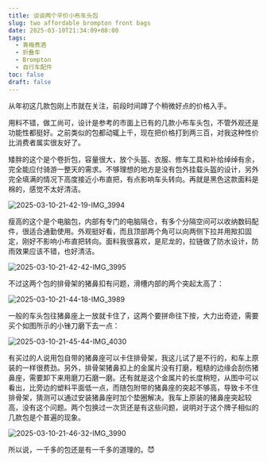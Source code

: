 ```yaml
---
title: 谈谈两个平价小布车头包
slug: two affordable brompton front bags
date: 2025-03-10T21:34:09+08:00
tags:
  - 青梅煮酒
  - 折叠车
  - Brompton
  - 自行车配件
toc: false
draft: false
---
```

从年初这几款包刚上市就在关注，前段时间蹲了个稍微好点的价格入手。

用料不错，做工尚可，设计是参考的市面上已有的几款小布车头包，不管外观还是功能性都挺好。之前类似的包都动辄上千，现在把价格打到两三百，对我这种性价比消费者属实很友好了。

矮胖的这个是个卷折包，容量很大，放个头盔、衣服、修车工具和补给绰绰有余，完全能应付骑游一整天的需求。不够理想的地方是没有包外挂载头盔的设计，另外完全填满的情况下高度接近小布直把，有点影响车头转向。再就是黑色这款面料是棉的，感觉不太好清洁。

![2025-03-10-21-42-19-IMG_3994](https://raw.githubusercontent.com/xbot/image-hosting/master/blog/2025-03-10-21-42-19-IMG_3994.jpeg)

瘦高的这个是个电脑包，内部有专门的电脑隔仓，有多个分隔空间可以收纳数码配件，很适合通勤使用。外观挺好看，而且顶部两个角可以向两侧下拉并用揿扣固定，刚好不影响小布直把转向。面料我很喜欢，是尼龙的，拉链做了防水设计，防雨效果应该不错，也好清洁。

![2025-03-10-21-42-42-IMG_3995](https://raw.githubusercontent.com/xbot/image-hosting/master/blog/2025-03-10-21-42-42-IMG_3995.jpeg)

不过这两个包的排骨架的猪鼻扣有问题，滑槽内部的两个突起太高了：

![2025-03-10-21-44-18-IMG_3989](https://raw.githubusercontent.com/xbot/image-hosting/master/blog/2025-03-10-21-44-18-IMG_3989.jpeg)

一般的车头包往猪鼻座上一放就卡住了，这两个要拼命往下按，大力出奇迹，需要买个如图所示的小锉刀磨下去一点：

![2025-03-10-21-45-44-IMG_4030](https://raw.githubusercontent.com/xbot/image-hosting/master/blog/2025-03-10-21-45-44-IMG_4030.jpeg)

有买过的人说用包自带的猪鼻座可以卡住排骨架，我这儿试了是不行的，和车上原装的一样很费劲。另外，排骨架猪鼻扣上的金属片没有打磨，粗糙的边缘会刮伤猪鼻座，需要卸下来用磨刀石磨一磨。还有就是这个金属片的长度稍短，从图中可以看出，比旁边的塑料平面低一点，而随包附带的猪鼻座的突起不够高，导致卡不住排骨架，猜测可以通过安装猪鼻座时加个垫圈解决。我车上原装的猪鼻座突起较高，没有这个问题。两个包换过一次货还是有这些问题，说明对于这个牌子相似的几款包是个普遍的现象。

![2025-03-10-21-46-32-IMG_3990](https://raw.githubusercontent.com/xbot/image-hosting/master/blog/2025-03-10-21-46-32-IMG_3990.jpeg)

所以说，一千多的包还是有一千多的道理的。😈